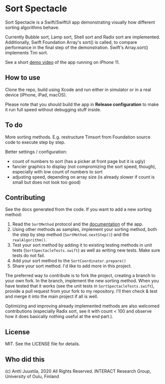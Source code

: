# Sort Spectacle

Sort Spectacle is a Swift/SwiftUI app demonstrating visually how different sorting algorithms behave.

Currently Bubble sort, Lamp sort, Shell sort and Radix sort are implemented. Additionally, Swift Foundation Array's sort() is called, to compare performance in the final step of the demonstration. Swift's Array.sort() implements Tim sort.

See a short [demo video](https://youtu.be/5oQp6j5spfM) of the app running on iPhone 11.


## How to use

Clone the repo, build using Xcode and run either in simulator or in a real device (iPhone, iPad, macOS). 

Please note that you should build the app in **Release configuration** to make it run full speed without debugging stuff inside. 

## To do

More sorting methods. E.g. restructure Timsort from Foundation source code to execute step by step.

Better settings / configuration: 

- count of numbers to sort (has a picker at front page but it is ugly)
- fancier graphics to display (not compromizing the sort speed, though), especially with low count of numbers to sort
- adjusting speed, depending on array size (is already slower if count is small but does not look too good)

## Contributing

See the docs generated from the code. If you want to add a new sorting method:

1. Read the `SortMethod` protocol and the [documentation](https://anttijuu.github.io/SortSpectacle) of the app.
1. Using other methods as samples, implement your sorting method, both the step by step method (`SortMethod.nextStep()`) and the `realAlgorithm()`.
1. Test your sort method by adding it to existing testing methods in unit tests (`SortSpectacleTests.swift`) as well as writing new tests. Make sure tests do not fail.
1. Add your sort method to the `SortCoordinator.prepare()`
1. Share your sort method. I'd like to add more in this project.

The preferred way to contribute is to fork the project, creating a branch to your own fork. In the branch, implement the new sorting method. When you have tested that it works (see the unit tests in `SortSpectacleTests.swift`), provide a pull request from your fork to my repository. I'll then check & test and merge it into the main project if all is well.

Optimizing and improving already implemented methods are also welcomed contributions (especially Radix sort, see it with count < 100 and observe how it does basically nothing useful at the end part.).

## License

MIT. See the LICENSE file for details.

## Who did this

(c) Antti Juustila, 2020 All Rights Reserved.
INTERACT Research Group, University of Oulu, Finland


